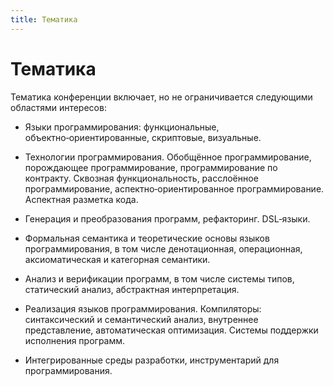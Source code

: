 ```yaml
---
title: Тематика
---
```


# Тематика

Тематика конференции включает, но не ограничивается 
следующими областями интересов:

* Языки программирования: функциональные, объектно‑ориентированные, скриптовые, визуальные.

* Технологии программирования. Обобщённое программирование, порождающее 
    программирование, программирование по контракту. Сквозная функциональность, 
    расслоённое программирование, аспектно‑ориентированное программирование. 
    Аспектная разметка кода.

* Генерация и преобразования программ, рефакторинг. 
    DSL‑языки.

* Формальная семантика и теоретические основы языков программирования, 
    в том числе денотационная, операционная, 
    аксиоматическая и категорная семантики.

* Анализ и верификации программ, в том числе системы типов, 
    статический анализ, абстрактная интерпретация.

* Реализация языков программирования. 
    Компиляторы: синтаксический и семантический анализ, 
    внутреннее представление, автоматическая оптимизация. 
    Системы поддержки исполнения программ.

* Интегрированные среды разработки, 
    инструментарий для программирования.


